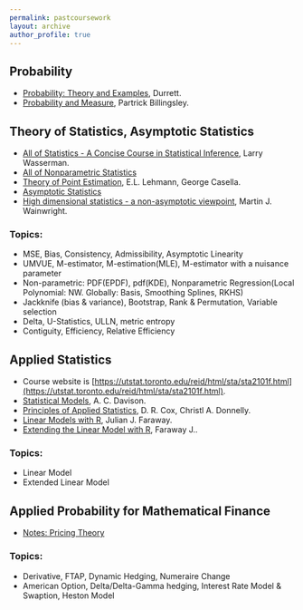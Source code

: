 ```yaml
---
permalink: pastcoursework
layout: archive
author_profile: true
---
```


## Probability
- [Probability: Theory and Examples](https://services.math.duke.edu/~rtd/PTE/PTE5_011119.pdf), Durrett.
- [Probability and Measure](https://book.douban.com/subject/1650731/), Partrick Billingsley.

## Theory of Statistics, Asymptotic Statistics
- [All of Statistics - A Concise Course in Statistical Inference](https://www.springer.com/gp/book/9780387402727), Larry Wasserman.
- [All of Nonparametric Statistics](https://link.springer.com/book/10.1007/0-387-30623-4)
- [Theory of Point Estimation](https://www.springer.com/gp/book/9780387985022), E.L. Lehmann, George Casella.
- [Asymptotic Statistics](https://www.cambridge.org/core/books/asymptotic-statistics/A3C7DAD3F7E66A1FA60E9C8FE132EE1D)
- [High dimensional statistics - a non-asymptotic viewpoint](https://b-ok.cc/book/3709600/589a72), Martin J. Wainwright.

### Topics:
- MSE, Bias, Consistency, Admissibility, Asymptotic Linearity
- UMVUE, M-estimator, M-estimation(MLE), M-estimator with a nuisance parameter
- Non-parametric: PDF(EPDF), pdf(KDE), Nonparametric Regression(Local Polynomial: NW. Globally: Basis, Smoothing Splines, RKHS)
- Jackknife (bias & variance), Bootstrap, Rank & Permutation, Variable selection
- Delta, U-Statistics, ULLN, metric entropy
- Contiguity, Efficiency, Relative Efficiency

## Applied Statistics
- Course website is [https://utstat.toronto.edu/reid/html/sta/sta2101f.html](https://utstat.toronto.edu/reid/html/sta/sta2101f.html).
- [Statistical Models](https://b-ok.cc/book/1209087/93f989), A. C. Davison.
- [Principles of Applied Statistics](https://b-ok.cc/book/1203616/839efa), D. R. Cox, Christl A. Donnelly.
- [Linear Models with R](https://julianfaraway.github.io/faraway/LMR/), Julian J. Faraway.
- [Extending the Linear Model with R](https://julianfaraway.github.io/faraway/ELM/), Faraway J..

### Topics:
- Linear Model
- Extended Linear Model

## Applied Probability for Mathematical Finance
- [Notes: Pricing Theory](/PricingTheoryNotes/)

### Topics:
- Derivative, FTAP, Dynamic Hedging, Numeraire Change
- American Option, Delta/Delta-Gamma hedging, Interest Rate Model & Swaption, Heston Model
